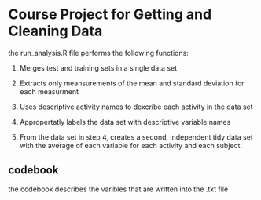 Course Project for Getting and Cleaning Data
============================================

the run_analysis.R file performs the following functions:

1) Merges test and training sets in a single data set

2) Extracts only meansurements of the mean and standard deviation for each measurment

3) Uses descriptive activity names to dexcribe each activity in the data set
 
4) Appropertatly labels the data set with descriptive variable names

5) From the data set in step 4, creates a second, independent tidy data set with the average of each variable for each activity and each subject.


codebook
--------
the codebook describes the varibles that are written into the .txt file


